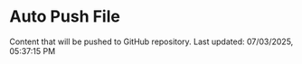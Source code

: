 # Auto Push File

Content that will be pushed to GitHub repository.
Last updated: 07/03/2025, 05:37:15 PM